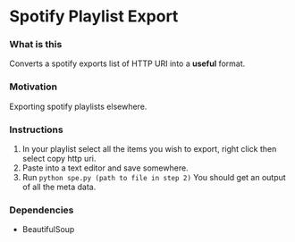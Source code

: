 Spotify Playlist Export
=======================

### What is this

Converts a spotify exports list of HTTP URI into a __useful__ format.

### Motivation

Exporting spotify playlists elsewhere.

### Instructions

1. In your playlist select all the items you wish to export, right click then select copy http uri. 
2. Paste into a text editor and save somewhere.
3. Run ```python spe.py (path to file in step 2)``` You should get an output of all the meta data.


### Dependencies

* BeautifulSoup
